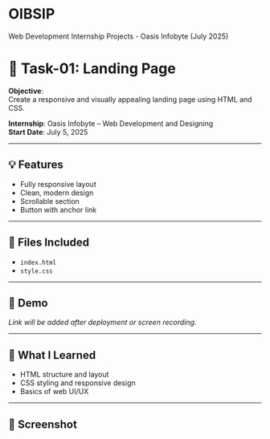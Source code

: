 # OIBSIP
Web Development Internship Projects - Oasis Infobyte (July 2025)
# 🚀 Task-01: Landing Page

**Objective**:  
Create a responsive and visually appealing landing page using HTML and CSS.

**Internship**: Oasis Infobyte – Web Development and Designing  
**Start Date**: July 5, 2025

---

## 💡 Features

- Fully responsive layout
- Clean, modern design
- Scrollable section
- Button with anchor link

---

## 📁 Files Included

- `index.html`
- `style.css`

---

## 🔗 Demo

*Link will be added after deployment or screen recording.*

---

## 🧠 What I Learned

- HTML structure and layout
- CSS styling and responsive design
- Basics of web UI/UX

---

## 📸 Screenshot

